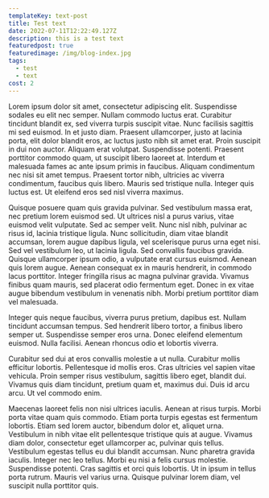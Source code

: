 ```yaml
---
templateKey: text-post
title: Test text
date: 2022-07-11T12:22:49.127Z
description: this is a test text
featuredpost: true
featuredimage: /img/blog-index.jpg
tags:
  - test
  - text
cost: 2
---
```

<!--StartFragment-->

Lorem ipsum dolor sit amet, consectetur adipiscing elit. Suspendisse sodales eu elit nec semper. Nullam commodo luctus erat. Curabitur tincidunt blandit ex, sed viverra turpis suscipit vitae. Nunc facilisis sagittis mi sed euismod. In et justo diam. Praesent ullamcorper, justo at lacinia porta, elit dolor blandit eros, ac luctus justo nibh sit amet erat. Proin suscipit in dui non auctor. Aliquam erat volutpat. Suspendisse potenti. Praesent porttitor commodo quam, ut suscipit libero laoreet at. Interdum et malesuada fames ac ante ipsum primis in faucibus. Aliquam condimentum nec nisi sit amet tempus. Praesent tortor nibh, ultricies ac viverra condimentum, faucibus quis libero. Mauris sed tristique nulla. Integer quis luctus est. Ut eleifend eros sed nisl viverra maximus.

Quisque posuere quam quis gravida pulvinar. Sed vestibulum massa erat, nec pretium lorem euismod sed. Ut ultrices nisl a purus varius, vitae euismod velit vulputate. Sed ac semper velit. Nunc nisl nibh, pulvinar ac risus id, lacinia tristique ligula. Nunc sollicitudin, diam vitae blandit accumsan, lorem augue dapibus ligula, vel scelerisque purus urna eget nisi. Sed vel vestibulum leo, ut lacinia ligula. Sed convallis faucibus gravida. Quisque ullamcorper ipsum odio, a vulputate erat cursus euismod. Aenean quis lorem augue. Aenean consequat ex in mauris hendrerit, in commodo lacus porttitor. Integer fringilla risus ac magna pulvinar gravida. Vivamus finibus quam mauris, sed placerat odio fermentum eget. Donec in ex vitae augue bibendum vestibulum in venenatis nibh. Morbi pretium porttitor diam vel malesuada.

Integer quis neque faucibus, viverra purus pretium, dapibus est. Nullam tincidunt accumsan tempus. Sed hendrerit libero tortor, a finibus libero semper ut. Suspendisse semper eros urna. Donec eleifend elementum euismod. Nulla facilisi. Aenean rhoncus odio et lobortis viverra.

Curabitur sed dui at eros convallis molestie a ut nulla. Curabitur mollis efficitur lobortis. Pellentesque id mollis eros. Cras ultricies vel sapien vitae vehicula. Proin semper risus vestibulum, sagittis libero eget, blandit dui. Vivamus quis diam tincidunt, pretium quam et, maximus dui. Duis id arcu arcu. Ut vel commodo enim.

Maecenas laoreet felis non nisi ultrices iaculis. Aenean at risus turpis. Morbi porta vitae quam quis commodo. Etiam porta turpis egestas est fermentum lobortis. Etiam sed lorem auctor, bibendum dolor et, aliquet urna. Vestibulum in nibh vitae elit pellentesque tristique quis at augue. Vivamus diam dolor, consectetur eget ullamcorper ac, pulvinar quis tellus. Vestibulum egestas tellus eu dui blandit accumsan. Nunc pharetra gravida iaculis. Integer nec leo tellus. Morbi eu nisi a felis cursus molestie. Suspendisse potenti. Cras sagittis et orci quis lobortis. Ut in ipsum in tellus porta rutrum. Mauris vel varius urna. Quisque pulvinar lorem diam, vel suscipit nulla porttitor quis.

<!--EndFragment-->